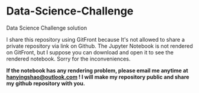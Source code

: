 # Data-Science-Challenge

Data Science Challenge solution

I share this repository using GitFront because It's not allowed to share a private repository via link on Github. The Jupyter Notebook is not rendered on GitFront, but I suppose you can download and open it to see the rendered notebook. Sorry for the inconveniences. 

**If the notebook has any rendering problem, please email me anytime at hanyingshao@outlook.com ! I will make my repository public and share my github repository with you.**

